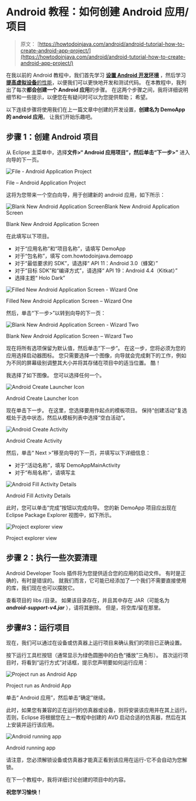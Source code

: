 # Android 教程：如何创建 Android 应用/项目

> 原文： [https://howtodoinjava.com/android/android-tutorial-how-to-create-android-app-project/](https://howtodoinjava.com/android/android-tutorial-how-to-create-android-app-project/)

在我以前的 Android 教程中，我们首先学习 [**设置 Android 开发环境**](//howtodoinjava.com/android/android-tutorial-install-android-on-windows/ "Android Tutorial : Install Android on Windows") ，然后学习 [**提高虚拟设备**的性能](//howtodoinjava.com/android/how-to-speed-up-a-slow-android-avdemulator/ "How to speed up a slow android AVD/emulator")，以便我们可以更快地开发和测试代码。 在本教程中，我列出了每次**都会创建一个 Android 应用**的步骤。 在这两个步骤之间，我将详细说明细节和一些提示，以便您在有疑问时可以为您提供帮助； 希望。

以下连续步骤将使用我们在上一篇文章中创建的开发设置，**创建名为 DemoApp 的 android 应用**。 让我们开始乐趣吧。

## 步骤 1：创建 Android 项目

从 Eclipse 主菜单中，选择**文件>“ Android 应用项目”，然后单击“下一步>”** 进入向导的下一页。

![File - Android Application Project](img/0e61fa1662c3f4fd2840d99b0719829b.png)

File – Android Application Project



这将为您带来一个空白向导，用于创建新的 android 应用，如下所示：

![Blank New Android Application ScreenBlank New Android Application Screen](img/7e58ae20f0c0580a94529159d33f8399.png)

Blank New Android Application Screen



在此填写以下项目。

*   对于“应用名称”和“项目名称”，请填写 DemoApp
*   对于“包名称”，填写 com.howtodoinjava.demoapp
*   对于“最低要求的 SDK”，请选择“ API 11：Android 3.0（蜂窝）”
*   对于“目标 SDK”和“编译方式”，请选择“ API 19：Android 4.4（Kitkat）”
*   选择主题“ Holo Dark”

![Filled New Android Application Screen - Wizard One](img/54c34eb85e41a7068aaea604c63c3cff.png)

Filled New Android Application Screen – Wizard One



然后，单击“下一步>”以转到向导的下一页：

![Blank New Android Application Screen - Wizard Two](img/92422bd5e7dd6e995aeee5d4f9576fe5.png)

Blank New Android Application Screen – Wizard Two



现在将所有选项保留为默认值，然后单击“下一步”。 在这一步，您将必须为您的应用选择启动器图标。 您只需要选择一个图像，向导就会完成剩下的工作，例如为不同的屏幕级别调整其大小并将其存储在项目中的适当位置。 酷！

我选择了如下图像。 您可以选择任何一个。

![Android Create Launcher Icon](img/17237bb35f812bca9cfe531447fb9441.png)

Android Create Launcher Icon



现在单击下一步。 在这里，您选择要用作起点的模板项目。 保持“创建活动”复选框处于选中状态，然后从模板列表中选择“空白活动”。

![Android Create Activity](img/6fa6cc43541f509e2dce5f553645d94a.png)

Android Create Activity



然后，单击“ Next >”移至向导的下一页，并填写以下详细信息：

*   对于“活动名称”，填写 DemoAppMainActivity
*   对于“布局名称”，请填写主

![Android Fill Activity Details](img/494a07011aa12aa07abe53bbc010fcc9.png)

Android Fill Activity Details



此时，您可以单击“完成”按钮以完成向导。 您的新 DemoApp 项目应出现在 Eclipse Package Explorer 视图中，如下所示。

![Project explorer view](img/51f679ba9dbd383e00910c72a6bd350c.png)

Project explorer view



## 步骤 2：执行一些次要清理

Android Developer Tools 插件将为您提供适合您的应用的启动文件。 有时是正确的，有时是错误的。 就我们而言，它可能已经添加了一个我们不需要直接使用的库，我们现在也可以摆脱它。

查看项目的 libs /目录。 如果该目录存在，并且其中存在 JAR（可能名为 ***android-support-v4.jar*** ），请将其删除。 但是，将空库/留在那里。

## 步骤#3：运行项目

现在，我们可以通过在设备或仿真器上运行项目来确认我们的项目已正确设置。

按下运行工具栏按钮（通常显示为绿色圆圈中的白色“播放”三角形）。 首次运行项目时，将看到“运行方式”对话框，提示您声明要如何运行应用：

![Project run as Android App](img/e04daf2b4ce28c1b904144b4df99b91e.png)

Project run as Android App



单击“ Android 应用”，然后单击“确定”继续。

此时，如果您有兼容的正在运行的仿真器或设备，则将安装该应用并在其上运行。 否则，Eclipse 将根据您在上一教程中创建的 AVD 启动合适的仿真器，然后在其上安装并运行该应用。

![Android running app](img/ac4e964f494d62fc6bec7e82d44d042f.png)

Android running app



请注意，您必须解锁设备或仿真器才能真正看到该应用在运行-它不会自动为您解锁。

在下一个教程中，我将详细讨论创建的项目中的内容。

**祝您学习愉快！**